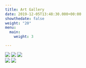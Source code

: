 ```yaml
---
title: Art Gallery
date: 2019-12-05T13:48:30.000+00:00
showthedate: false
weight: "20"
menu:
  main:
    weight: 3

---
```


<div class="images-row">
    <img src="/uploads/donut.png">
    <img src="/uploads/sahara.png">
    <img src="/uploads/musa.png">
</div>
<div class="images-row">
    <img src="/uploads/observatory.png">
    <img src="/uploads/bella.jpg">
</div>
